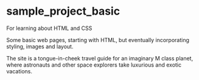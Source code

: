 # sample_project_basic
For learning about HTML and CSS

Some basic web pages, starting with HTML, but eventually incorporating styling, images and layout.

The site is a tongue-in-cheek travel guide for an imaginary M class planet, where astronauts and other space explorers take luxurious and exotic vacations.

